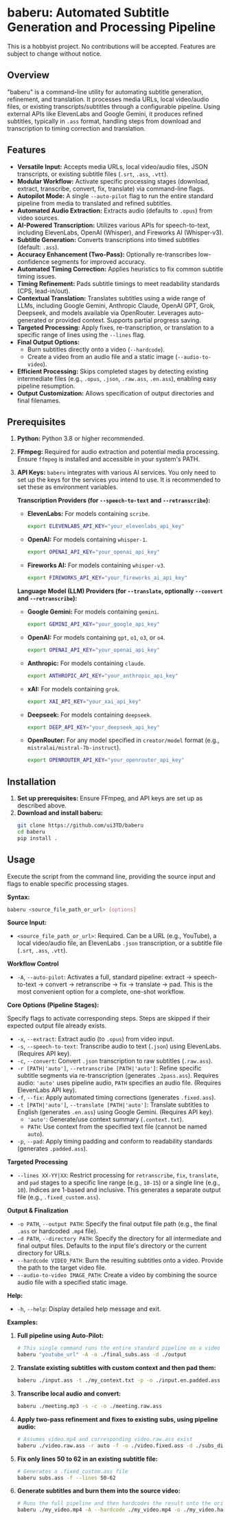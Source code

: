 # baberu: Automated Subtitle Generation and Processing Pipeline

This is a hobbyist project. No contributions will be accepted. Features are subject to change without notice.

## Overview

"baberu" is a command-line utility for automating subtitle generation, refinement, and translation. It processes media URLs, local video/audio files, or existing transcripts/subtitles through a configurable pipeline. Using external APIs like ElevenLabs and Google Gemini, it produces refined subtitles, typically in `.ass` format, handling steps from download and transcription to timing correction and translation.

## Features

*   **Versatile Input:** Accepts media URLs, local video/audio files, JSON transcripts, or existing subtitle files (`.srt`, `.ass`, `.vtt`).
*   **Modular Workflow:** Activate specific processing stages (download, extract, transcribe, convert, fix, translate) via command-line flags.
*   **Autopilot Mode:** A single `--auto-pilot` flag to run the entire standard pipeline from media to translated and refined subtitles.
*   **Automated Audio Extraction:** Extracts audio (defaults to `.opus`) from video sources.
*   **AI-Powered Transcription:** Utilizes various APIs for speech-to-text, including ElevenLabs, OpenAI (Whisper), and Fireworks AI (Whisper-v3).
*   **Subtitle Generation:** Converts transcriptions into timed subtitles (default: `.ass`).
*   **Accuracy Enhancement (Two-Pass):** Optionally re-transcribes low-confidence segments for improved accuracy.
*   **Automated Timing Correction:** Applies heuristics to fix common subtitle timing issues.
*   **Timing Refinement:** Pads subtitle timings to meet readability standards (CPS, lead-in/out).
*   **Contextual Translation:** Translates subtitles using a wide range of LLMs, including Google Gemini, Anthropic Claude, OpenAI GPT, Grok, Deepseek, and models available via OpenRouter. Leverages auto-generated or provided context. Supports partial progress saving.
*   **Targeted Processing:** Apply fixes, re-transcription, or translation to a specific range of lines using the `--lines` flag.
*   **Final Output Options:**
    *   Burn subtitles directly onto a video (`--hardcode`).
    *   Create a video from an audio file and a static image (`--audio-to-video`).
*   **Efficient Processing:** Skips completed stages by detecting existing intermediate files (e.g., `.opus`, `.json`, `.raw.ass`, `.en.ass`), enabling easy pipeline resumption.
*   **Output Customization:** Allows specification of output directories and final filenames.

## Prerequisites

1.  **Python:** Python 3.8 or higher recommended.
2.  **FFmpeg:** Required for audio extraction and potential media processing. Ensure `ffmpeg` is installed and accessible in your system's PATH.
3.  **API Keys:**
    `baberu` integrates with various AI services. You only need to set up the keys for the services you intend to use. It is recommended to set these as environment variables.

    **Transcription Providers (for `--speech-to-text` and `--retranscribe`):**
    *   **ElevenLabs:** For models containing `scribe`.
        ```bash
        export ELEVENLABS_API_KEY="your_elevenlabs_api_key"
        ```
    *   **OpenAI:** For models containing `whisper-1`.
        ```bash
        export OPENAI_API_KEY="your_openai_api_key"
        ```
    *   **Fireworks AI:** For models containing `whisper-v3`.
        ```bash
        export FIREWORKS_API_KEY="your_fireworks_ai_api_key"
        ```

    **Language Model (LLM) Providers (for `--translate`, optionally `--convert` and `--retranscribe`):**
    *   **Google Gemini:** For models containing `gemini`.
        ```bash
        export GEMINI_API_KEY="your_google_api_key"
        ```
    *   **OpenAI:** For models containing `gpt`, `o1`, `o3`, or `o4`.
        ```bash
        export OPENAI_API_KEY="your_openai_api_key"
        ```
    *   **Anthropic:** For models containing `claude`.
        ```bash
        export ANTHROPIC_API_KEY="your_anthropic_api_key"
        ```
    *   **xAI:** For models containing `grok`.
        ```bash
        export XAI_API_KEY="your_xai_api_key"
        ```
    *   **Deepseek:** For models containing `deepseek`.
        ```bash
        export DEEP_API_KEY="your_deepseek_api_key"
        ```
    *   **OpenRouter:** For any model specified in `creator/model` format (e.g., `mistralai/mistral-7b-instruct`).
        ```bash
        export OPENROUTER_API_KEY="your_openrouter_api_key"
        ```

## Installation

1.  **Set up prerequisites:** Ensure FFmpeg, and API keys are set up as described above.
2.  **Download and install baberu:**
    ```bash
    git clone https://github.com/ui3TD/baberu
    cd baberu
    pip install .
    ```

## Usage

Execute the script from the command line, providing the source input and flags to enable specific processing stages.

**Syntax:**

```bash
baberu <source_file_path_or_url> [options]
```

**Source Input:**

*   `<source_file_path_or_url>`: Required. Can be a URL (e.g., YouTube), a local video/audio file, an ElevenLabs `.json` transcription, or a subtitle file (`.srt`, `.ass`, `.vtt`).

**Workflow Control**

*   `-A`, `--auto-pilot`: Activates a full, standard pipeline: extract → speech-to-text → convert → retranscribe → fix → translate → pad. This is the most convenient option for a complete, one-shot workflow.

**Core Options (Pipeline Stages):**

Specify flags to activate corresponding steps. Steps are skipped if their expected output file already exists.

*   `-x`, `--extract`: Extract audio (to `.opus`) from video input.
*   `-s`, `--speech-to-text`: Transcribe audio to text (`.json`) using ElevenLabs. (Requires API key).
*   `-c`, `--convert`: Convert `.json` transcription to raw subtitles (`.raw.ass`).
*   `-r [PATH|'auto']`, `--retranscribe [PATH|'auto']`: Refine specific subtitle segments via re-transcription (generates `.2pass.ass`). Requires audio: `'auto'` uses pipeline audio, `PATH` specifies an audio file. (Requires ElevenLabs API key).
*   `-f`, `--fix`: Apply automated timing corrections (generates `.fixed.ass`).
*   `-t [PATH|'auto']`, `--translate [PATH|'auto']`: Translate subtitles to English (generates `.en.ass`) using Google Gemini. (Requires API key).
    *   `'auto'`: Generate/use context summary (`.context.txt`).
    *   `PATH`: Use context from the specified text file (cannot be named `auto`).
*   `-p`, `--pad`: Apply timing padding and conform to readability standards (generates `.padded.ass`).

**Targeted Processing**

*   `--lines XX-YY|XX`: Restrict processing for `retranscribe`, `fix`, `translate`, and `pad` stages to a specific line range (e.g., `10-15`) or a single line (e.g., `10`). Indices are 1-based and inclusive. This generates a separate output file (e.g., `.fixed_custom.ass`).

**Output & Finalization**

*   `-o PATH`, `--output PATH`: Specify the final output file path (e.g., the final `.ass` or hardcoded `.mp4` file).
*   `-d PATH`, `--directory PATH`: Specify the directory for all intermediate and final output files. Defaults to the input file's directory or the current directory for URLs.
*   `--hardcode VIDEO_PATH`: Burn the resulting subtitles onto a video. Provide the path to the target video file.
*   `--audio-to-video IMAGE_PATH`: Create a video by combining the source audio file with a specified static image.

**Help:**

*   `-h`, `--help`: Display detailed help message and exit.

**Examples:**

1.  **Full pipeline using Auto-Pilot:**
    ```bash
    # This single command runs the entire standard pipeline on a video URL
    baberu "youtube_url" -A -o ./final_subs.ass -d ./output
    ```

2.  **Translate existing subtitles with custom context and then pad them:**
    ```bash
    baberu ./input.ass -t ./my_context.txt -p -o ./input.en.padded.ass
    ```

3.  **Transcribe local audio and convert:**
    ```bash
    baberu ./meeting.mp3 -s -c -o ./meeting.raw.ass
    ```

4.  **Apply two-pass refinement and fixes to existing subs, using pipeline audio:**
    ```bash
    # Assumes video.mp4 and corresponding video.raw.ass exist
    baberu ./video.raw.ass -r auto -f -o ./video.fixed.ass -d ./subs_dir
    ```

5.  **Fix only lines 50 to 62 in an existing subtitle file:**
    ```bash
    # Generates a .fixed_custom.ass file
    baberu subs.ass -f --lines 50-62
    ```

6.  **Generate subtitles and burn them into the source video:**
    ```bash
    # Runs the full pipeline and then hardcodes the result onto the original video
    baberu ./my_video.mp4 -A --hardcode ./my_video.mp4 -o ./my_video.hardcoded.mp4
    ```
